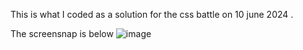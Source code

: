 This is what I coded as a solution for the css battle on 10 june 2024 .

The screensnap is below
![image](https://github.com/akash-panthri/css_battle_10_june_2024/assets/150880382/89bcf976-3113-4581-aa7e-b976fdddf07d)
